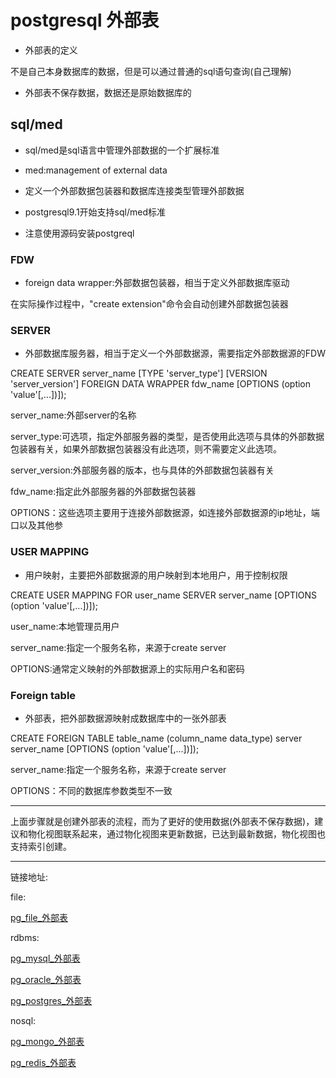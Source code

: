 ﻿
# postgresql 外部表

- 外部表的定义

不是自己本身数据库的数据，但是可以通过普通的sql语句查询(自己理解)

- 外部表不保存数据，数据还是原始数据库的

## sql/med

- sql/med是sql语言中管理外部数据的一个扩展标准

- med:management of  external data 

- 定义一个外部数据包装器和数据库连接类型管理外部数据

- postgresql9.1开始支持sql/med标准

- 注意使用源码安装postgreql

### FDW

- foreign data wrapper:外部数据包装器，相当于定义外部数据库驱动

在实际操作过程中，"create extension"命令会自动创建外部数据包装器

### SERVER

- 外部数据库服务器，相当于定义一个外部数据源，需要指定外部数据源的FDW

CREATE SERVER server_name [TYPE 'server_type'] [VERSION 'server_version']  FOREIGN DATA WRAPPER fdw_name [OPTIONS (option 'value'[,...])]);

server_name:外部server的名称

server_type:可选项，指定外部服务器的类型，是否使用此选项与具体的外部数据包装器有关，如果外部数据包装器没有此选项，则不需要定义此选项。

server_version:外部服务器的版本，也与具体的外部数据包装器有关

fdw_name:指定此外部服务器的外部数据包装器

OPTIONS：这些选项主要用于连接外部数据源，如连接外部数据源的ip地址，端口以及其他参

### USER MAPPING 

- 用户映射，主要把外部数据源的用户映射到本地用户，用于控制权限

CREATE USER MAPPING FOR user_name SERVER server_name [OPTIONS (option 'value'[,...])]);

user_name:本地管理员用户

server_name:指定一个服务名称，来源于create server

OPTIONS:通常定义映射的外部数据源上的实际用户名和密码

### Foreign table

- 外部表，把外部数据源映射成数据库中的一张外部表

CREATE FOREIGN TABLE table_name (column_name data_type) server server_name [OPTIONS (option 'value'[,...])]);

server_name:指定一个服务名称，来源于create server

OPTIONS：不同的数据库参数类型不一致

-----------

上面步骤就是创建外部表的流程，而为了更好的使用数据(外部表不保存数据)，建议和物化视图联系起来，通过物化视图来更新数据，已达到最新数据，物化视图也支持索引创建。

-----------

链接地址:

file:

[pg_file_外部表](pg_file_外部表.md)

rdbms:

[pg_mysql_外部表](pg_mysql_外部表.md)

[pg_oracle_外部表](pg_oracle_外部表.md)

[pg_postgres_外部表](pg_postgres_外部表.md)

nosql:

[pg_mongo_外部表](pg_mongo_外部表.md)

[pg_redis_外部表](pg_redis_外部表.md)
